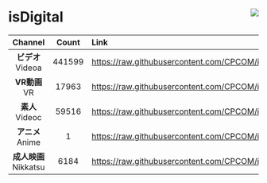 # isDigital <img align="right" src="https://img.shields.io/github/last-commit/CPCOM/isDigital"/>  
  
| Channel | Count | Link |  
| :-----: | :---: | :--- |  
|**ビデオ**<br />Videoa | 441599 | https://raw.githubusercontent.com/CPCOM/isDigital/main/Videoa.txt |  
|**VR動画**<br />VR | 17963 | https://raw.githubusercontent.com/CPCOM/isDigital/main/VR.txt |  
|**素人**<br />Videoc | 59516 | https://raw.githubusercontent.com/CPCOM/isDigital/main/Videoc.txt |  
|**アニメ**<br />Anime | 1 | https://raw.githubusercontent.com/CPCOM/isDigital/main/Anime.txt |  
|**成人映画**<br />Nikkatsu | 6184 | https://raw.githubusercontent.com/CPCOM/isDigital/main/Nikkatsu.txt |  